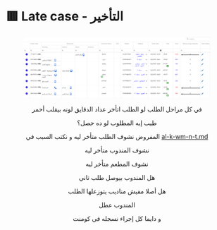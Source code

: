 # 🟥 Late case - التأخير

<figure><img src=".gitbook/assets/image (1).png" alt=""><figcaption></figcaption></figure>

<p align="center">في كل مراحل الطلب لو الطلب اتأخر عداد الدقايق لونه بيقلب أحمر</p>

<p align="center">طيب إيه المطلوب لو ده حصل؟</p>

<p align="center">المفروض نشوف الطلب متأخر ليه و نكتب السبب في <a data-mention href="al-k-wm-n-t.md">al-k-wm-n-t.md</a> </p>

<p align="center">نشوف المندوب متأخر ليه</p>

<p align="center">نشوف المطعم متأخر ليه</p>

<p align="center">هل المندوب بيوصل طلب تاني</p>

<p align="center">هل أصلا مفيش مناديب يتوزعلها الطلب</p>

<p align="center">المندوب عطل</p>

<p align="center">و دايما كل إجراء نسجله في كومنت</p>
